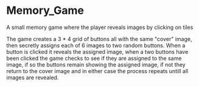 # Memory_Game
A small memory game where the player reveals images by clicking on tiles 

The game creates a 3 * 4 grid of buttons all with the same "cover" image, then secretly assigns each of 6 images to two random buttons. When a button is clicked it reveals the assigned image, when a two buttons have been clicked the game checks to see if they are assigned to the same image, if so the buttons remain showing the assigned image, if not they return to the cover image and in either case the process repeats untill all images are revealed.  
